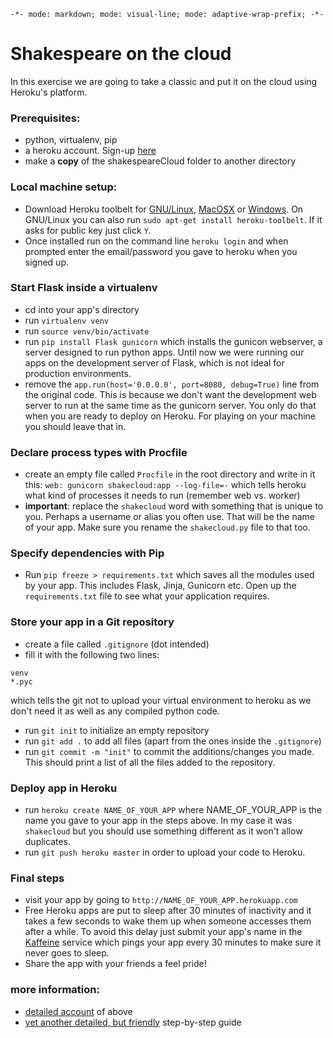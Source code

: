 `-*- mode: markdown; mode: visual-line; mode: adaptive-wrap-prefix; -*-`

# Shakespeare on the cloud
In this exercise we are going to take a classic and put it on the cloud using Heroku's platform.

### Prerequisites:
  * python, virtualenv, pip
  * a heroku account. Sign-up [here](https://signup.heroku.com/signup/dc)
  * make a **copy** of the shakespeareCloud folder to another directory

### Local machine setup:
  * Download Heroku toolbelt for [GNU/Linux](https://devcenter.heroku.com/toolbelt-downloads/debian), [MacOSX](https://devcenter.heroku.com/toolbelt-downloads/osx) or [Windows](https://devcenter.heroku.com/toolbelt-downloads/windows). On GNU/Linux you can also run `sudo apt-get install heroku-toolbelt`. If it asks for public key just click `Y`.
  * Once installed run on the command line `heroku login` and when prompted enter the email/password you gave to heroku when you signed up.
  
### Start Flask inside a virtualenv
  * cd into your app's directory
  * run `virtualenv venv`
  * run `source venv/bin/activate`
  * run `pip install Flask gunicorn` which installs the gunicon webserver, a server designed to run python apps. Until now we were running our apps on the development server of Flask, which is not ideal for production environments.
  * remove the `app.run(host='0.0.0.0', port=8080, debug=True)` line from the original code. This is because we don't want the development web server to run at the same time as the gunicorn server. You only do that when you are ready to deploy on Heroku. For playing on your machine you should leave that in.

### Declare process types with Procfile
  * create an empty file called `Procfile` in the root directory and write in it this: `web: gunicorn shakecloud:app --log-file=-` which tells heroku what kind of processes it needs to run (remember web vs. worker)
  * **important**: replace the `shakecloud` word with something that is unique to you. Perhaps a username or alias you often use. That will be the name of your app. Make sure you rename the `shakecloud.py` file to that too.

### Specify dependencies with Pip
  * Run `pip freeze > requirements.txt` which saves all the modules used by your app. This includes Flask, Jinja, Gunicorn etc. Open up the `requirements.txt` file to see what your application requires.

### Store your app in a Git repository
  * create a file called `.gitignore` (dot intended)
  * fill it with the following two lines:
  
  ```
  venv
  *.pyc
  ```
  which tells the git not to upload your virtual environment to heroku as we don't need it as well as any compiled python code.
  * run `git init` to initialize an empty repository
  * run `git add .` to add all files (apart from the ones inside the `.gitignore`)
  * run `git commit -m "init"` to commit the additions/changes you made. This should print a list of all the files added to the repository.

### Deploy app in Heroku
  * run `heroku create NAME_OF_YOUR_APP` where NAME_OF_YOUR_APP is the name you gave to your app in the steps above. In my case it was `shakecloud` but you should use something different as it won't allow duplicates.
  * run `git push heroku master` in order to upload your code to Heroku.

### Final steps
  * visit your app by going to `http://NAME_OF_YOUR_APP.herokuapp.com`
  * Free Heroku apps are put to sleep after 30 minutes of inactivity and it takes a few seconds to wake them up when someone accesses them after a while. To avoid this delay just submit your app's name in the [Kaffeine](http://kaffeine.herokuapp.com/) service which pings your app every 30 minutes to make sure it never goes to sleep.
  * Share the app with your friends a feel pride!

### more information:
  * [detailed account](https://devcenter.heroku.com/articles/getting-started-with-python-o) of above
  * [yet another detailed, but friendly](https://devcenter.heroku.com/articles/getting-started-with-python#introduction) step-by-step guide

